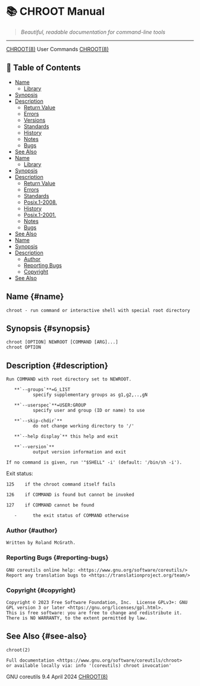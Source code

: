# 📚 CHROOT Manual

> *Beautiful, readable documentation for command-line tools*

---

[CHROOT(8)](CHROOT.html)                                                                                      User Commands                                                                                      [CHROOT(8)](CHROOT.html)


## 📑 Table of Contents

- [Name](#name)
  - [Library](#library)
- [Synopsis](#synopsis)
- [Description](#description)
  - [Return Value](#return-value)
  - [Errors](#errors)
  - [Versions](#versions)
  - [Standards](#standards)
  - [History](#history)
  - [Notes](#notes)
  - [Bugs](#bugs)
- [See Also](#see-also)
- [Name](#name)
  - [Library](#library)
- [Synopsis](#synopsis)
- [Description](#description)
  - [Return Value](#return-value)
  - [Errors](#errors)
  - [Standards](#standards)
  - [Posix.1-2008.](#posix.1-2008.)
  - [History](#history)
  - [Posix.1-2001.](#posix.1-2001.)
  - [Notes](#notes)
  - [Bugs](#bugs)
- [See Also](#see-also)
- [Name](#name)
- [Synopsis](#synopsis)
- [Description](#description)
  - [Author](#author)
  - [Reporting Bugs](#reporting-bugs)
  - [Copyright](#copyright)
- [See Also](#see-also)


## Name {#name}

```
chroot - run command or interactive shell with special root directory
```



## Synopsis {#synopsis}

```
chroot [OPTION] NEWROOT [COMMAND [ARG]...]
chroot OPTION
```



## Description {#description}

```
Run COMMAND with root directory set to NEWROOT.
```


       **`--groups`**=G_LIST
              specify supplementary groups as g1,g2,..,gN

       **`--userspec`**=USER:GROUP
              specify user and group (ID or name) to use

       **`--skip-chdir`**
              do not change working directory to '/'

       **`--help display`** this help and exit

       **`--version`**
              output version information and exit

```
If no command is given, run '"$SHELL" -i' (default: '/bin/sh -i').
```


   Exit status:
```
125    if the chroot command itself fails

126    if COMMAND is found but cannot be invoked

127    if COMMAND cannot be found
```


       -      the exit status of COMMAND otherwise


### Author {#author}

```
Written by Roland McGrath.
```



### Reporting Bugs {#reporting-bugs}

```
GNU coreutils online help: <https://www.gnu.org/software/coreutils/>
Report any translation bugs to <https://translationproject.org/team/>
```



### Copyright {#copyright}

```
Copyright © 2023 Free Software Foundation, Inc.  License GPLv3+: GNU GPL version 3 or later <https://gnu.org/licenses/gpl.html>.
This is free software: you are free to change and redistribute it.  There is NO WARRANTY, to the extent permitted by law.
```



## See Also {#see-also}

```
chroot(2)

Full documentation <https://www.gnu.org/software/coreutils/chroot>
or available locally via: info '(coreutils) chroot invocation'
```


GNU coreutils 9.4                                                                                April 2024                                                                                       [CHROOT(8)](CHROOT.html)
